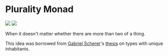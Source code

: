 # Plurality Monad

![](https://img.shields.io/hackage/v/plur.svg?style=flat)
![](https://img.shields.io/travis/joelburget/plur.svg?style=flat)

When it doesn't matter whether there are more than two of a thing.

This idea was borrowed from [Gabriel Scherer](http://gallium.inria.fr/~scherer/)'s [thesis](http://gallium.inria.fr/~scherer/themes.html#unique-inhabitants) on types with unique inhabitants.
